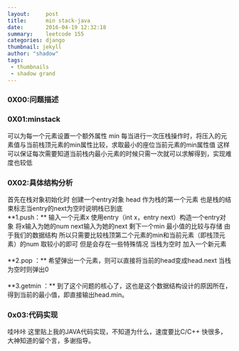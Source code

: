 ```yaml
---
layout:     post
title:      min stack-java
date:       2016-04-19 12:32:18
summary:    leetcode 155
categories: django
thumbnail: jekyll
author: "shadow"
tags:
 - thumbnails
 - shadow grand
---
```


### 0X00:问题描述  

### 0X01:minstack <br>
可以为每一个元素设置一个额外属性 min
每当进行一次压栈操作时，将压入的元素值与当前栈顶元素的min属性比较，求取最小的座位当前元素的min属性值
这样可以保证每次需要知道当前栈内最小元素的时候只需一次就可以求解得到，实现难度也较低<br>

### 0X02:具体结构分析 
<p>	 </p>首先在栈对象初始化时 创建一个entry对象 head 作为栈的第一个元素 也是栈的结束标志当entry的next为空时说明栈已到底<br>		
**1.push：**
输入一个元素x 使用entry（int x，entry next）构造一个entry对象 将x输入为她的num  next输入为她的next
剩下一个min 最小值的比较与存储 由于我们的数据结构 所以只需要比较栈顶第二个元素的min和当前元素（即栈顶元素）的num 取较小的即可 但是会存在一些特殊情况 当栈为空时 加入一个新元素  <br><br>
**2.pop ：**
希望弹出一个元素，则可以直接将当前的head变成head.next 当栈为空时则弹出0<br><br>
**3.getmin ：**
到了这个问题的核心了，这也是这个数据结构设计的原因所在，得到当前的最小值，即直接输出head.min。  

### 0x03:代码实现
哇咔咔 这里贴上我的JAVA代码实现，不知道为什么，速度要比C/C++ 快很多，大神知道的留个言，多谢指导。
